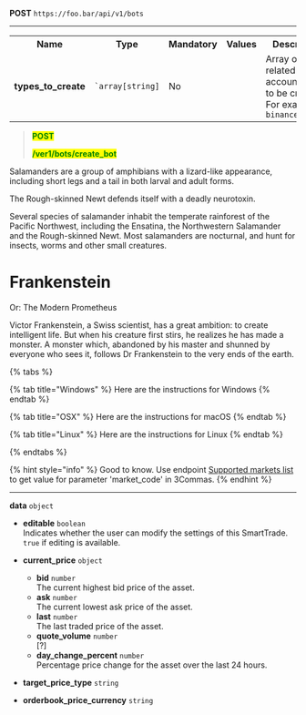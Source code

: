 

**POST** `https://foo.bar/api/v1/bots`


----------------

<table>
  <tr>
    <th style="width: 250px;">Name</th>
    <th style="width: 100px;">Type</th>
    <th style="width: 90px;">Mandatory</th>
    <th style="width: 80px;">Values</th>
    <th style="width: 100px;">Description</th>
  </tr>
  <tr>
    <td> <strong>types_to_create</strong> </td>
    <td><code>`array[string]</code></td>
    <td>No</td>
    <td></td>
    <td>Array of related account types to be created.<br> For example <code>binance_margin<code></td>
  </tr>
</table>





<blockquote>

<mark style="color:green"> **POST**

<mark style="color:green"> **/ver1/bots/create_bot**

</blockquote>



<p>
  Salamanders are a group of amphibians with a lizard-like appearance, including short legs and a tail in both larval
  and adult forms.
</p>

<aside>
  <p>The Rough-skinned Newt defends itself with a deadly neurotoxin.</p>
</aside>

<p>
  Several species of salamander inhabit the temperate rainforest of the Pacific Northwest, including the Ensatina, the
  Northwestern Salamander and the Rough-skinned Newt. Most salamanders are nocturnal, and hunt for insects, worms and
  other small creatures.
</p>


<hgroup>
  <h1>Frankenstein</h1>
  <p>Or: The Modern Prometheus</p>
</hgroup>
<p>
  Victor Frankenstein, a Swiss scientist, has a great ambition: to create intelligent life. But when his creature first
  stirs, he realizes he has made a monster. A monster which, abandoned by his master and shunned by everyone who sees
  it, follows Dr Frankenstein to the very ends of the earth.
</p>



{% tabs %}

{% tab title="Windows" %} Here are the instructions for Windows {% endtab %}

{% tab title="OSX" %} Here are the instructions for macOS {% endtab %}

{% tab title="Linux" %} Here are the instructions for Linux {% endtab %}

{% endtabs %}


{% hint style="info" %}
Good to know. Use endpoint [Supported markets list](Market%20data/1.Supported%20markets%20list.md) to get value for parameter 'market_code' in 3Commas.
{% endhint %}

------

**data** `object`

- **editable** `boolean`  
  Indicates whether the user can modify the settings of this SmartTrade. `true` if editing is available.

- **current_price** `object`  
  - **bid** `number`  
    The current highest bid price of the asset.
  - **ask** `number`  
    The current lowest ask price of the asset.
  - **last** `number`  
    The last traded price of the asset.
  - **quote_volume** `number`  
    [?]
  - **day_change_percent** `number`  
    Percentage price change for the asset over the last 24 hours.

- **target_price_type** `string`
- **orderbook_price_currency** `string`